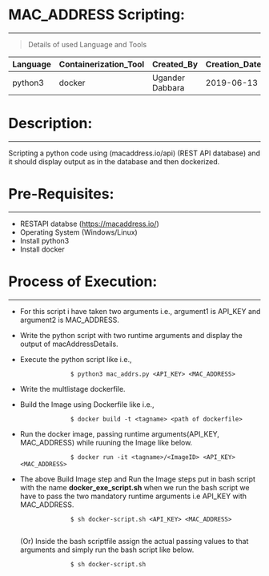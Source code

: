 # MAC_ADDRESS Scripting:
  ----------------------
 >  Details of used Language and Tools

 | Language | Containerization_Tool | Created_By | Creation_Date |
 | --- | --- | --- | --- |
 | python3 | docker | Ugander Dabbara | 2019-06-13 | 

# Description: 
 ----------------

   Scripting a python code using (macaddress.io/api) (REST API database) and it should display output as in the database and then          dockerized.

# Pre-Requisites:
  ---------------
 - RESTAPI databse (https://macaddress.io/)                                                                                                 
 - Operating System (Windows/Linux)                                                                                                         
 - Install python3                                                                                                                         
 - Install docker

# Process of Execution:
  ---------------------
- For this script i have taken two arguments i.e., argument1 is API_KEY and argument2 is MAC_ADDRESS.                                     
- Write the python script with two runtime arguments and display the output of macAddressDetails.  
 
- Execute the python script like i.e., 

  ```
                $ python3 mac_addrs.py <API_KEY> <MAC_ADDRESS> 
  
  ```

- Write the multlistage dockerfile.  

- Build the Image using Dockerfile like i.e., 

  ```
                $ docker build -t <tagname> <path of dockerfile>

  ```
  
- Run the docker image, passing runtime arguments(API_KEY, MAC_ADDRESS) while ruuning the Image like below.

  ```
                $ docker run -it <tagname>/<ImageID> <API_KEY> <MAC_ADDRESS>
  
  ```
  
- The above Build Image step and Run the Image steps put in bash script with the name  **docker_exe_script.sh**  when we run the        bash script we have to pass the two mandatory runtime arguments i.e API_KEY with MAC_ADDRESS. 

  ```
                $ sh docker-script.sh <API_KEY> <MAC_ADDRESS>
                
  ``` 
  
   (Or)
   Inside the bash scriptfile assign the actual passing values to that arguments and simply run the bash script like below.
   
   ```
                 $ sh docker-script.sh
   
   ```
              
  
  
  
